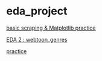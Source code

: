 # eda_project

[basic scraping & Matplotlib practice](eda_project%2094efa31c17f34ca5b01ecad364008846/basic%20scraping%20&%20Matplotlib%20practice%20a970144da4444ae8b5bb93337e00cd3b.md)

[EDA 2 : webtoon_genres](eda_project%2094efa31c17f34ca5b01ecad364008846/EDA%202%20webtoon_genres%205a4b9796483f442999be816b27d4a124.md)

[practice](eda_project%2094efa31c17f34ca5b01ecad364008846/practice%207b68673b29bb4c1cb3c2a9db1aa89c14.md)
